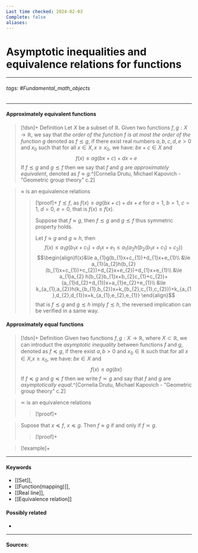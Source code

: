 ```yaml
---
Last time checked: 2024-02-03
Complete: false
aliases:
---
```

# Asymptotic inequalities and equivalence relations for functions
***
###### tags: #Fundamental_math_objects 
***
#### Approximately equivalent functions
>[!dsn]+ Definition
>Let $X$ be a subset of $\mathbb{R}$. Given two functions $f,g:X\to\mathbb{R}$, we say that *the order of the function $f$ is at most the order of the function $g$* denoted as $f\precsim g$, if there exist real numbers $a,b,c,d,e>0$ and $x_{0}$ such that for all $x\in X,x\ge x_{0}$, we have: $bx+c\in X$ and 
>$$f(x)\le ag(bx+c)+dx+e$$
>If $f\precsim g$ and $g\precsim f$ then we say that $f$ and $g$ are *approximately equivalent*, denoted as $f\approx g$.^[Cornelia Drutu, Michael Kapovich - "Geometric group theory" c.2]

>$\approx$ is an equivalence relations
>>[!proof]+
>>$f\precsim f$, as $f(x)\le ag(bx+c)+dx+e$ for $a=1$, $b=1$, $c=1$, $d=0$, $e=0$, that is $f(x)\le f(x)$.
>>
>>Suppose that $f\approx g$, then $f\precsim g$ and $g\precsim f$ thus symmetric property holds.
>>
>>Let $f\approx g$ and $g\approx h$, then
>>$$f(x)\le a_{1}g(b_{1}x+c_{1})+d_{1}x+e_{1}\le a_{1}(a_{2}h(b_{2}(b_{1}x+c_1)+c_{2}))$$
>>$$\begin{align}f(x)&\le a_{1}g(b_{1}x+c_{1})+d_{1}x+e_{1}\\ &\le a_{1}(a_{2}h(b_{2}(b_{1}x+c_{1})+c_{2})+d_{2}x+e_{2})+d_{1}x+e_{1}\\ &\le a_{1}a_{2} h(b_{2}b_{1}x+b_{2}c_{1}+с_{2})+(a_{1}d_{2}+d_{1})x+a_{1}e_{2}+e_{1}\\ &\le k_{a_{1},a_{2}}h(k_{b_{1},b_{2}}x+k_{b_{2},c_{1},c_{2}})+k_{a_{1},d_{2},d_{1}}x+k_{a_{1},e_{2},e_{1}} \end{align}$$
>>that is $f\precsim g$ and $g\precsim h$ imply $f\precsim h$, the reversed implication can be verified in a same way.

#### Approximately equal functions
>[!dsn]+ Definition
>Given two functions $f,g:X\to\mathbb{R}$, where $X\subset\mathbb{R}$, we can introduct the *asymptotic inequality* between functions $f$ and $g$, denoted as $f\preceq g$, if there exist $a,b>0$ and $x_{0}\in\mathbb{R}$ such that for all $x\in X$,$x\ge x_{0}$, we have: $bx\in X$ and
>$$f(x)\le ag(bx)$$
>If $f\preceq g$ and $g\preceq f$ then we write $f\asymp g$ and say that $f$ and $g$ are *asymptotically equal*.^[Cornelia Drutu, Michael Kapovich - "Geometric group theory" c.2]

>$\asymp$ is an equivalence relations
>>[!proof]+
>>

>Supose that $x\preceq f$, $x\preceq g$. Then $f\approx g$ if and only if $f\asymp g$.
>>[!proof]+
>>

>[!example]+
>
***
#### Keywords
- [[Set]],
- [[Function(mapping)]],
- [[Real line]],
- [[Equivalence relation]]
#### Possibly related
- 
***
#### Sources: